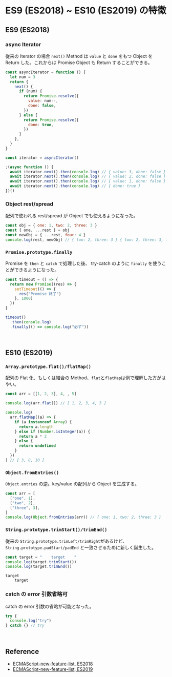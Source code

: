 # ES9 (ES2018) ~ ES10 (ES2019) の特徴

## ES9 (ES2018)

### async Iterator

従来の Iterator の場合 `next()` Method は `value` と `done` をもつ Object を Return した。これからは Promise Object も Return することができる。

```javascript
const asyncIterator = function () {
  let num = 3
  return {
    next() {
      if (num) {
        return Promise.resolve({
          value: num--,
          done: false,
        })
      } else {
        return Promise.resolve({
          done: true,
        })
      }
    },
  }
}

const iterator = asyncIterator()

;(async function () {
  await iterator.next().then(console.log) // { value: 3, done: false }
  await iterator.next().then(console.log) // { value: 2, done: false }
  await iterator.next().then(console.log) // { value: 1, done: false }
  await iterator.next().then(console.log) // { done: true }
})()
```

### Object rest/spread

配列で使われる rest/spread が Object でも使えるようになった。

```javascript
const obj = { one: 1, two: 2, three: 3 }
const { one, ...rest } = obj
const newObj = { ...rest, four: 4 }
console.log(rest, newObj) // { two: 2, three: 3 } { two: 2, three: 3, four: 4 }
```

### `Promise.prototype.finally`

Promise を `then` と `catch` で処理した後、 try-catch のように `finally` を使うことができるようになった。

```javascript
const timeout = () => {
  return new Promise((res) => {
    setTimeout(() => {
      res("Promise 終了")
    }, 1000)
  })
}

timeout()
  .then(console.log)
  .finally(() => console.log("必ず"))
```

<br>

## ES10 (ES2019)

### `Array.prototype.flat()/flatMap()`

配列の Flat 化、もしくは結合の Method、`flat`と`flatMap`は例で理解した方がはやい。

```javascript
const arr = [[1, 2, 3], 4, , 5]

console.log(arr.flat()) // [ 1, 2, 3, 4, 5 ]

console.log(
  arr.flatMap((a) => {
    if (a instanceof Array) {
      return a.length
    } else if (Number.isInteger(a)) {
      return a * 2
    } else {
      return undefined
    }
  })
) // [ 3, 8, 10 ]
```

### `Object.fromEntries()`

`Object.entries` の逆。key/value の配列から Object を生成する。

```javascript
const arr = [
  ["one", 1],
  ["two", 2],
  ["three", 3],
]
console.log(Object.fromEntries(arr)) // { one: 1, two: 2, three: 3 }
```

### `String.prototype.trimStart()/trimEnd()`

従来の `String.prototype.trimLeft/trimRight`があるけど、
`String.prototype.padStart/padEnd` と一致させるために新しく誕生した。

```javascript
const target = "    target    "
console.log(target.trimStart())
console.log(target.trimEnd())
```

```
target
    target
```

### catch の error 引数省略可

catch の error 引数の省略が可能となった。

```javascript
try {
  console.log("try")
} catch {} // try
```

<br>

## Reference

- [ECMAScript-new-feature-list, ES2018](https://github.com/daumann/ECMAScript-new-features-list/blob/master/ES2018.MD)
- [ECMAScript-new-feature-list, ES2019](https://github.com/daumann/ECMAScript-new-features-list/blob/master/ES2019.MD)

